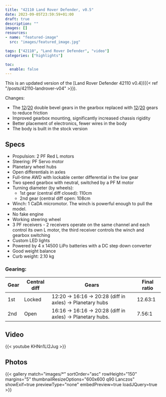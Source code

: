 ```yaml
---
title: "42110 Land Rover Defender, v0.5"
date: 2023-09-05T23:59:59+01:00
draft: true
description: ""
images: []
resources:
- name: "featured-image"
  src: "images/featured_image.jpg"

tags: ["42110", "Land Rover Defender", "video"]
categories: ["highlights"]

toc:
  enable: false
---
```


This is an updated version of the [Land Rover Defender 42110 v0.4]({{< ref "/posts/42110-landrover-v04" >}}). 

<!--more-->

Changes:
* The [12](https://www.bricklink.com/v2/catalog/catalogitem.page?P=32270&name=Technic,%20Gear%2012%20Tooth%20Double%20Bevel&category=%5BTechnic,%20Gear%5D#T=S&O={%22iconly%22:0})/[20](https://www.bricklink.com/v2/catalog/catalogitem.page?P=32269&utm_source=rebrickable#T=S&O={%22iconly%22:0}) double bevel gears in the gearbox replaced with [12](https://www.bricklink.com/v2/catalog/catalogitem.page?P=69778&name=Technic,%20Gear%2012%20Tooth&category=%5BTechnic,%20Gear%5D#T=S&O={%22iconly%22:0})/[20](https://www.bricklink.com/v2/catalog/catalogitem.page?P=69779&name=Technic,%20Gear%2020%20Tooth&category=%5BTechnic,%20Gear%5D#T=S&C=153&O={%22color%22:153,%22iconly%22:0}) gears to reduce friction
* Improved gearbox mounting, significantly increased chassis rigidity
* Better placement of electronics, fewer wires in the body
* The body is built in the stock version

## Specs
* Propulsion: 2 PF Red L motors
* Steering: PF Servo motor
* Planetary wheel hubs
* Open differentials in axles
* Full-time AWD with lockable center differential in the low gear
* Two speed gearbox with neutral, switched by a PF M motor
* Turning diameter (by wheels):
	* 1st gear (central diff closed): 110cm
	* 2nd gear (central diff open: 108cm
* Winch: 1 CaDA micromotor. The winch is powerful enough to pull the model.
* No fake engine
* Working steering wheel
* 3 PF receivers - 2 receivers operate on the same channel and each control its own L motor, the third receiver controls the winch and gearbox switching
* Custom LED lights
* Powered by 4 x 14500 LiPo batteries with a DC step down converter
* Good weight balance
* Curb weight: 2.10 kg

### Gearing: 

| Gear | Central diff | Gears | Final ratio |
| ---- | -----------  |----|-------|
| 1st  | Locked       | 12:20 -> 16:16 -> 20:28 (diff in axles) -> Planetary hubs | 12.63:1 |
| 2nd  | Open         | 16:16 -> 16:16 -> 20:28 (diff in axles) -> Planetary hubs.| 7.56:1 |

## Video 
{{< youtube KHNn1LI2Jug >}}

## Photos

{{< gallery match="images/*" sortOrder="asc" rowHeight="150" margins="5" thumbnailResizeOptions="600x600 q90 Lanczos" showExif=true previewType="none" embedPreview=true loadJQuery=true >}}